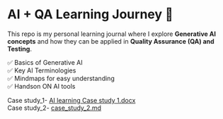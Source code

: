 # AI + QA Learning Journey 🚀

This repo is my personal learning journal where I explore **Generative AI concepts** 
and how they can be applied in **Quality Assurance (QA) and Testing**.  

✅ Basics of Generative AI  
✅ Key AI Terminologies  
✅ Mindmaps for easy understanding  
✅ Handson ON AI tools 

Case study_1- [AI learning Case study 1.docx](https://github.com/pradnya1399/AI-learning-as-QA-journal/commit/73660dd1e42ead795ff3a93e111ce2dcea2f309e)  
Case study_2- [case_study_2.md](https://github.com/pradnya1399/AI-learning-as-QA-journal/blob/main/case_study_2.md) 
